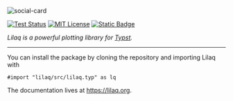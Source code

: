 

![social-card](https://github.com/user-attachments/assets/d1d9eab9-deb8-4cd2-9dd5-78c26418ca98)

<!-- _Data visualization with [Typst](https://typst.app)_ -->

<!-- [![Typst Package](https://img.shields.io/badge/dynamic/toml?url=https%3A%2F%2Fraw.githubusercontent.com%2Flilaq-project%2Flilaq%2Fv0.1.0%2Ftypst.toml&query=%24.package.version&prefix=v&logo=typst&label=package&color=239DAD)](https://typst.app/universe/package/lilaq) -->
[![Test Status](https://github.com/lilaq-project/lilaq/actions/workflows/run_tests.yml/badge.svg)](https://github.com/lilaq-project/lilaq/actions/workflows/run_tests.yml)
[![MIT License](https://img.shields.io/badge/license-MIT-blue)](https://github.com/lilaq-project/lilaq/blob/main/LICENSE)
[![Static Badge](https://img.shields.io/badge/documentation-736ad9)](https://lilaq.org/)

_Lilaq is a powerful plotting library for [Typst](https://typst.app/)._


----



You can install the package by cloning the repository and importing Lilaq with
```typ
#import "lilaq/src/lilaq.typ" as lq
```

The documentation lives at https://lilaq.org. 

